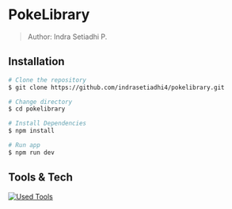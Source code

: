 # PokeLibrary

> Author: Indra Setiadhi P.

## Installation

```bash
# Clone the repository
$ git clone https://github.com/indrasetiadhi4/pokelibrary.git

# Change directory
$ cd pokelibrary

# Install Dependencies
$ npm install

# Run app
$ npm run dev
```

## Tools & Tech

[![Used Tools](https://skillicons.dev/icons?i=ts,react,vite,git,github)](https://skillicons.dev)
